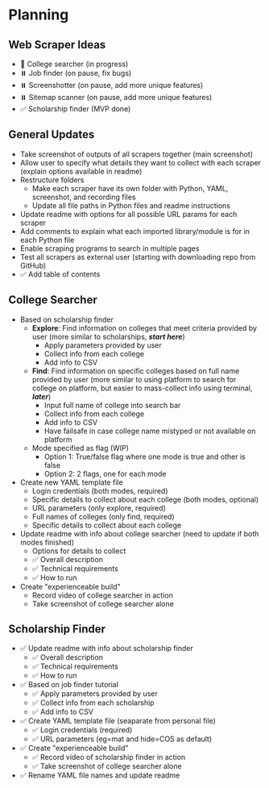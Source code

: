 # Planning

## Web Scraper Ideas
- 🚧 College searcher (in progress)
- ⏸️ Job finder (on pause, fix bugs)
- ⏸️ Screenshotter (on pause, add more unique features)
- ⏸️ Sitemap scanner (on pause, add more unique features)
- ✅ Scholarship finder (MVP done)

## General Updates
- Take screenshot of outputs of all scrapers together (main screenshot)
- Allow user to specify what details they want to collect with each scraper (explain options available in readme)
- Restructure folders
    - Make each scraper have its own folder with Python, YAML, screenshot, and recording files
    - Update all file paths in Python files and readme instructions
- Update readme with options for all possible URL params for each scraper
- Add comments to explain what each imported library/module is for in each Python file
- Enable scraping programs to search in multiple pages
- Test all scrapers as external user (starting with downloading repo from GitHub)
- ✅ Add table of contents

## College Searcher
- Based on scholarship finder
    - **Explore**: Find information on colleges that meet criteria provided by user (more similar to scholarships, **_start here_**)
        - Apply parameters provided by user
        - Collect info from each college
        - Add info to CSV
    - **Find**: Find information on specific colleges based on full name provided by user (more similar to using platform to search for college on platform, but easier to mass-collect info using terminal, **_later_**)
        - Input full name of college into search bar
        - Collect info from each college
        - Add info to CSV
        - Have failsafe in case college name mistyped or not available on platform
    - Mode specified as flag (WIP)
        - Option 1: True/false flag where one mode is true and other is false
        - Option 2: 2 flags, one for each mode
- Create new YAML template file
    - Login credentials (both modes, required)
    - Specific details to collect about each college (both modes, optional)
    - URL parameters (only explore, required)
    - Full names of colleges (only find, required)
    - Specific details to collect about each college
- Update readme with info about college searcher (need to update if both modes finished)
    - Options for details to collect
    - ✅ Overall description
    - ✅ Technical requirements
    - ✅ How to run
- Create "experienceable build"
    - Record video of college searcher in action
    - Take screenshot of college searcher alone

## Scholarship Finder
- ✅ Update readme with info about scholarship finder
    - ✅ Overall description
    - ✅ Technical requirements
    - ✅ How to run
- ✅ Based on job finder tutorial
    - ✅ Apply parameters provided by user
    - ✅ Collect info from each scholarship
    - ✅ Add info to CSV
- ✅ Create YAML template file (seaparate from personal file)
    - ✅ Login credentials (required)
    - ✅ URL parameters (eg=mat and hide=COS as default)
- ✅ Create "experienceable build"
    - ✅ Record video of scholarship finder in action
    - ✅ Take screenshot of college searcher alone
- ✅ Rename YAML file names and update readme